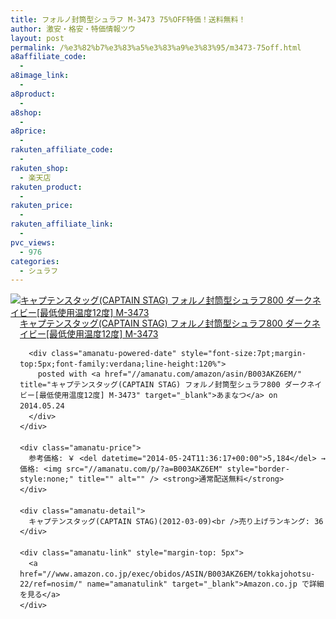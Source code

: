 ```yaml
---
title: フォルノ封筒型シュラフ M-3473 75%OFF特価！送料無料！
author: 激安・格安・特価情報ツウ
layout: post
permalink: /%e3%82%b7%e3%83%a5%e3%83%a9%e3%83%95/m3473-75off.html
a8affiliate_code:
  -
a8image_link:
  -
a8product:
  -
a8shop:
  -
a8price:
  -
rakuten_affiliate_code:
  -
rakuten_shop:
  - 楽天店
rakuten_product:
  -
rakuten_price:
  -
rakuten_affiliate_link:
  -
pvc_views:
  - 976
categories:
  - シュラフ
---
```

<div class="amanatu-box" style="margin-bottom:0px;">
  <div class="amanatu-image" style="float:left;">
    <a href="//www.amazon.co.jp/exec/obidos/ASIN/B003AKZ6EM/tokkajohotsu-22/ref=nosim/" name="amanatulink" target="_blank"><img src="//i0.wp.com/ecx.images-amazon.com/images/I/414Ug7pOBrL._SL160_.jpg?w=546" alt="キャプテンスタッグ(CAPTAIN STAG) フォルノ封筒型シュラフ800 ダークネイビー[最低使用温度12度] M-3473" style="border: none;" data-recalc-dims="1" /></a>
  </div>

  <div class="amanatu-info" style="float:left;margin-left:15px;line-height:120%">
    <div class="amanatu-name" style="margin-bottom:10px;line-height:120%">
      <a href="//www.amazon.co.jp/exec/obidos/ASIN/B003AKZ6EM/tokkajohotsu-22/ref=nosim/" name="amanatulink" target="_blank">キャプテンスタッグ(CAPTAIN STAG) フォルノ封筒型シュラフ800 ダークネイビー[最低使用温度12度] M-3473</a>

      <div class="amanatu-powered-date" style="font-size:7pt;margin-top:5px;font-family:verdana;line-height:120%">
        posted with <a href="//amanatu.com/amazon/asin/B003AKZ6EM/" title="キャプテンスタッグ(CAPTAIN STAG) フォルノ封筒型シュラフ800 ダークネイビー[最低使用温度12度] M-3473" target="_blank">あまなつ</a> on 2014.05.24
      </div>
    </div>

    <div class="amanatu-price">
      参考価格: ￥ <del datetime="2014-05-24T11:36:17+00:00">5,184</del> → 価格: <img src="//amanatu.com/p/?a=B003AKZ6EM" style="border-style:none;" title="" alt="" /> <strong>通常配送無料</strong>
    </div>

    <div class="amanatu-detail">
      キャプテンスタッグ(CAPTAIN STAG)(2012-03-09)<br />売り上げランキング: 36
    </div>

    <div class="amanatu-link" style="margin-top: 5px">
      <a href="//www.amazon.co.jp/exec/obidos/ASIN/B003AKZ6EM/tokkajohotsu-22/ref=nosim/" name="amanatulink" target="_blank">Amazon.co.jp で詳細を見る</a>
    </div>
  </div>

  <div class="amanatu-footer" style="clear: left">
  </div>
</div>